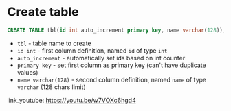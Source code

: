 # Create table

```sql
CREATE TABLE tbl(id int auto_increment primary key, name varchar(128));
```

- `tbl` - table name to create
- `id int` - first column definition, named ```id``` of type ```int```
- `auto_increment` - automatically set ids based on int counter
- `primary key` - set first column as primary key (can't have duplicate values)
- `name varchar(128)` - second column definition, named ```name``` of type ```varchar``` (128 chars limit)


link_youtube: https://youtu.be/w7VOXc6hgd4
